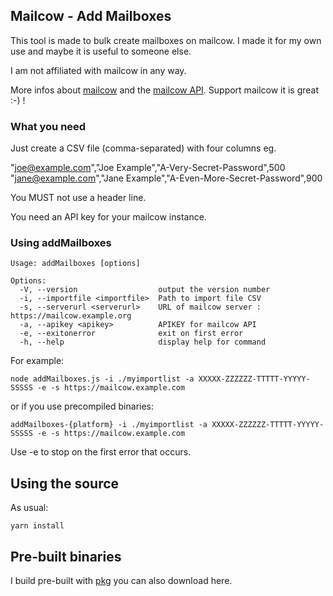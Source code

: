 ## Mailcow - Add Mailboxes

This tool is made to bulk create mailboxes on mailcow. I made it for my own use and maybe it is useful to someone else. 

I am not affiliated with mailcow in any way. 

More infos about [mailcow](https://mailcow.email/) and the [mailcow API](https://mx.mailcow.email/api/). 
Support mailcow it is great :-) !

### What you need
Just create a CSV file (comma-separated) with four columns eg.

"joe@example.com","Joe Example","A-Very-Secret-Password",500
"jane@example.com","Jane Example","A-Even-More-Secret-Password",900

You MUST not use a header line.

You need an API key for your mailcow instance.

### Using addMailboxes 
```
Usage: addMailboxes [options]

Options:
  -V, --version                  output the version number
  -i, --importfile <importfile>  Path to import file CSV
  -s, --serverurl <serverurl>    URL of mailcow server : https://mailcow.example.org
  -a, --apikey <apikey>          APIKEY for mailcow API
  -e, --exitonerror              exit on first error
  -h, --help                     display help for command
```

For example:

```
node addMailboxes.js -i ./myimportlist -a XXXXX-ZZZZZZ-TTTTT-YYYYY-SSSSS -e -s https://mailcow.example.com
```

or if you use precompiled binaries:

```
addMailboxes-{platform} -i ./myimportlist -a XXXXX-ZZZZZZ-TTTTT-YYYYY-SSSSS -e -s https://mailcow.example.com
```

Use -e to stop on the first error that occurs.

## Using the source

As usual:
```
yarn install
```

## Pre-built binaries 

I build pre-built with [pkg](https://github.com/vercel/pkg#readme) you can also download here. 